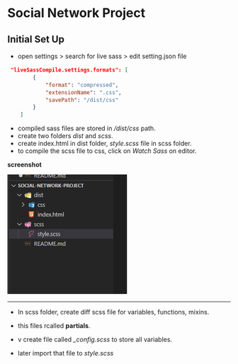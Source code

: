 # Social Network Project

## Initial Set Up

- open settings > search for live sass > edit setting.json file

```json
 "liveSassCompile.settings.formats": [
        {
            "format": "compressed",
            "extensionName": ".css",
            "savePath": "/dist/css"
        }
    ]
```

- compiled sass files are stored in _/dist/css_ path.
- create two folders _dist_ and _scss_.
- create index.html in dist folder, _style.scss_ file in scss folder.
- to compile the scss file to css, click on _Watch Sass_ on editor.

**screenshot**

![image](./screenshots/path.png 'image')

---

- In scss folder, create diff scss file for variables, functions, mixins.

- this files rcalled **partials**.

- v create file called _\_config.scss_ to store all variables.

- later import that file to _style.scss_
